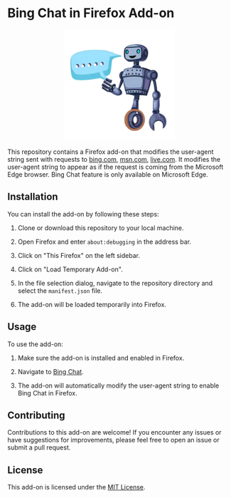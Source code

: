 # Bing Chat in Firefox Add-on

<p align="center">
<img src="./image.jpg" alt="Bing Chat in Firefox" height="250" width="250" />
</p>

This repository contains a Firefox add-on that modifies the user-agent string sent with requests to [bing.com](http://bing.com), [msn.com](http://msn.com), [live.com](http://live.com). It modifies the user-agent string to appear as if the request is coming from the Microsoft Edge browser. Bing Chat feature is only available on Microsoft Edge.

## Installation

You can install the add-on by following these steps:

1. Clone or download this repository to your local machine.

2. Open Firefox and enter `about:debugging` in the address bar.

3. Click on "This Firefox" on the left sidebar.

4. Click on "Load Temporary Add-on".

5. In the file selection dialog, navigate to the repository directory and select the `manifest.json` file.

6. The add-on will be loaded temporarily into Firefox.

## Usage

To use the add-on:

1. Make sure the add-on is installed and enabled in Firefox.

2. Navigate to [Bing Chat](https://www.bing.com/search?q=Bing+AI&showconv=1&FORM=hpcodx).

3. The add-on will automatically modify the user-agent string to enable Bing Chat in Firefox.

## Contributing

Contributions to this add-on are welcome! If you encounter any issues or have suggestions for improvements, please feel free to open an issue or submit a pull request.

## License

This add-on is licensed under the [MIT License](LICENSE).
